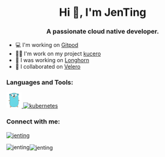 <h1 align="center">Hi 👋, I'm JenTing</h1>
<h3 align="center">A passionate cloud native developer.</h3>

- :computer: I'm working on [Gitpod](https://github.com/gitpod-io/gitpod)
- 👨‍💻 I'm work on my project [kucero](https://github.com/SUSE/kucero)
- 🔭 I was working on [Longhorn](https://github.com/longhorn/longhorn)
- 👯 I collaborated on [Velero](https://github.com/vmware-tanzu/velero)

<h3 align="left">Languages and Tools:</h3>
<p align="left"> <a href="https://golang.org" target="_blank" rel="noreferrer"> <img src="https://raw.githubusercontent.com/devicons/devicon/master/icons/go/go-original.svg" alt="go" width="40" height="40"/> </a> <a href="https://kubernetes.io" target="_blank" rel="noreferrer"> <img src="https://www.vectorlogo.zone/logos/kubernetes/kubernetes-icon.svg" alt="kubernetes" width="40" height="40"/> </a> </p>

<h3 align="left">Connect with me:</h3>
<p align="left">
<a href="https://linkedin.com/in/jenting" target="blank"><img align="center" src="https://raw.githubusercontent.com/rahuldkjain/github-profile-readme-generator/master/src/images/icons/Social/linked-in-alt.svg" alt="jenting" height="30" width="40" /></a>
</p>

<p>
  <img align="left" src="https://github-readme-stats.vercel.app/api/top-langs?username=jenting&show_icons=true&locale=en&layout=compact" alt="jenting" />
  <img align="center" src="https://github-readme-stats.vercel.app/api?username=jenting&show_icons=true&locale=en" alt="jenting" />
</p>
